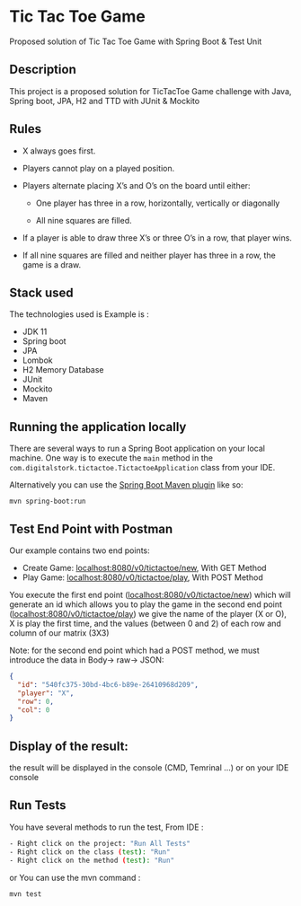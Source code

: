 # Tic Tac Toe Game
Proposed solution of Tic Tac Toe Game with Spring Boot &amp; Test Unit


## Description

This project is a proposed solution for TicTacToe Game challenge with Java, Spring boot, JPA, H2 and TTD with JUnit & Mockito

## Rules

- X always goes first.

- Players cannot play on a played position.

- Players alternate placing X’s and O’s on the board until either:

    - One player has three in a row, horizontally, vertically or diagonally

    - All nine squares are filled.

- If a player is able to draw three X’s or three O’s in a row, that player wins.

- If all nine squares are filled and neither player has three in a row, the game is a draw.

## Stack used

The technologies used is Example is :

- JDK 11
- Spring boot
- JPA
- Lombok
- H2 Memory Database
- JUnit
- Mockito
- Maven

## Running the application locally

There are several ways to run a Spring Boot application on your local machine. One way is to execute the `main` method in the `com.digitalstork.tictactoe.TictactoeApplication` class from your IDE.

Alternatively you can use the [Spring Boot Maven plugin](https://docs.spring.io/spring-boot/docs/current/reference/html/build-tool-plugins-maven-plugin.html) like so:

```shell
mvn spring-boot:run
```

## Test End Point with Postman
Our example contains two end points:

- Create Game: [localhost:8080/v0/tictactoe/new](http://localhost:8080/v0/tictactoe/new), With GET Method
- Play Game: [localhost:8080/v0/tictactoe/play](http://localhost:8080/v0/tictactoe/play), With POST Method

You execute the first end point ([localhost:8080/v0/tictactoe/new](http://localhost:8080/v0/tictactoe/new)) which will generate an id which allows you to play the game in the second end point ([localhost:8080/v0/tictactoe/play](http://localhost:8080/v0/tictactoe/play)) we give the name of the player (X or O), X is play the first time, and the values (between 0 and 2) of each row and column of our matrix (3X3)

Note: for the second end point which had a POST method, we must introduce the data in Body-> raw-> JSON:

```json
{
  "id": "540fc375-30bd-4bc6-b89e-26410968d209",
  "player": "X",
  "row": 0,
  "col": 0
}
```
## Display of the result:
the result will be displayed in the console (CMD, Temrinal ...) or on your IDE console

## Run Tests

You have several methods to run the test,
From IDE :
```bash
- Right click on the project: "Run All Tests"
- Right click on the class (test): "Run"
- Right click on the method (test): "Run"

```
or
You can use the mvn command :
```shell
mvn test
```